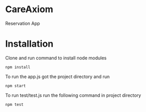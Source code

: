 # CareAxiom
Reservation App

# Installation

Clone and run command to install node modules


```
npm install
```

To run the app.js got the project directory and run

```
npm start
```

To run test/test.js run the following command in project directory

```
npm test
```
